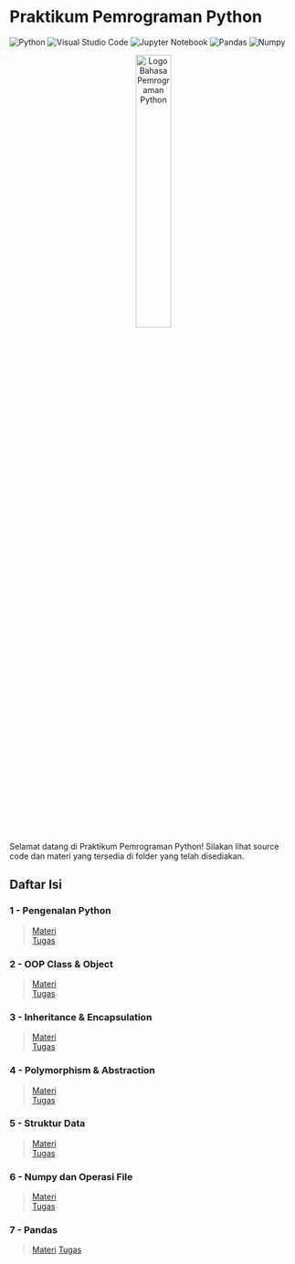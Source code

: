# Praktikum Pemrograman Python

![Python](https://img.shields.io/badge/Python-3.9.6-blue?style=flat&logo=python&logoColor=white)
![Visual Studio Code](https://img.shields.io/badge/Visual%20Studio%20Code-1.58.2-blue?style=flat&logo=visual-studio-code&logoColor=white)
![Jupyter Notebook](https://img.shields.io/badge/Jupyter%20Notebook-6.4.0-blue?style=flat&logo=jupyter&logoColor=white)
![Pandas](https://img.shields.io/badge/Pandas-1.3.1-blue?style=flat&logo=pandas&logoColor=white)
![Numpy](https://img.shields.io/badge/Numpy-1.21.1-blue?style=flat&logo=numpy&logoColor=white)

<p align="center">
  <img src="https://i0.wp.com/junilearning.com/wp-content/uploads/2020/06/python-programming-language.webp" alt="Logo Bahasa Pemrograman Python" width="35%" title="Logo Bahasa Pemrograman Python"/>
</p>

Selamat datang di Praktikum Pemrograman Python! Silakan lihat source code dan materi yang tersedia di folder yang telah disediakan.

## Daftar Isi

### 1 - Pengenalan Python
> [Materi](https://github.com/alfikiafan/python-for-math/blob/main/1%20-%20Pengantar%20Python/Materi.md)  
> [Tugas](https://github.com/alfikiafan/python-for-math/blob/main/1%20-%20Pengantar%20Python/Tugas.md)

### 2 - OOP Class & Object
> [Materi]()  
> [Tugas]()

### 3 - Inheritance & Encapsulation
> [Materi]()  
> [Tugas]()

### 4 - Polymorphism & Abstraction
> [Materi]()  
> [Tugas]()

### 5 - Struktur Data
> [Materi]()  
> [Tugas]()

### 6 - Numpy dan Operasi File
> [Materi]()  
> [Tugas]()

### 7 - Pandas
> [Materi]()
> [Tugas]()